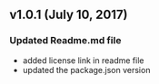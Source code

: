 ## v1.0.1 (July 10, 2017)

### Updated Readme.md file
- added license link in readme file
- updated the package.json version